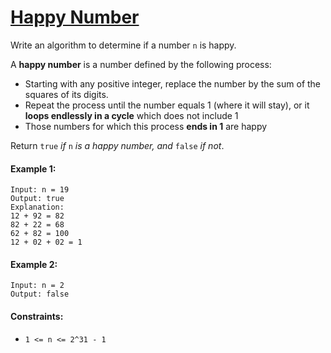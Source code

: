 # [Happy Number](https://leetcode.com/explore/interview/card/top-interview-questions-medium/113/math/815/)
Write an algorithm to determine if a number `n` is happy.  
  
A **happy number** is a number defined by the following process:
- Starting with any positive integer, replace the number by the sum of the squares of its digits.
- Repeat the process until the number equals 1 (where it will stay), or it **loops endlessly in a cycle** which does not include 1
- Those numbers for which this process **ends in 1** are happy
  
Return `true` *if* `n` *is a happy number, and* `false` *if not*.

#### Example 1:
```
Input: n = 19
Output: true
Explanation:
12 + 92 = 82
82 + 22 = 68
62 + 82 = 100
12 + 02 + 02 = 1
```

#### Example 2:
```
Input: n = 2
Output: false
```

#### Constraints:
- `1 <= n <= 2^31 - 1`

